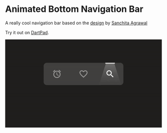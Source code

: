 # Animated Bottom Navigation Bar

A really cool navigation bar based on the
[design](https://www.behance.net/gallery/94842819/Animated-Tab-Bar) by
[Sanchita Agrawal](https://www.linkedin.com/in/sanchita-agrawal-829a5612b) 

Try it out on [DartPad](https://dartpad.dev/cdca9ab15afed0a768906ec9ab4d71a0).

![demo](demo.gif)
